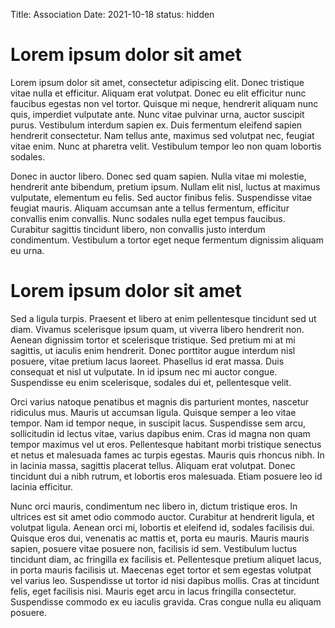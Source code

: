 Title:  Association
Date: 2021-10-18
status: hidden

# Lorem ipsum dolor sit amet

Lorem ipsum dolor sit amet, consectetur adipiscing elit. Donec tristique vitae nulla et efficitur. Aliquam erat volutpat. Donec eu elit efficitur nunc faucibus egestas non vel tortor. Quisque mi neque, hendrerit aliquam nunc quis, imperdiet vulputate ante. Nunc vitae pulvinar urna, auctor suscipit purus. Vestibulum interdum sapien ex. Duis fermentum eleifend sapien hendrerit consectetur. Nam tellus ante, maximus sed volutpat nec, feugiat vitae enim. Nunc at pharetra velit. Vestibulum tempor leo non quam lobortis sodales.

Donec in auctor libero. Donec sed quam sapien. Nulla vitae mi molestie, hendrerit ante bibendum, pretium ipsum. Nullam elit nisl, luctus at maximus vulputate, elementum eu felis. Sed auctor finibus felis. Suspendisse vitae feugiat mauris. Aliquam accumsan ante a tellus fermentum, efficitur convallis enim convallis. Nunc sodales nulla eget tempus faucibus. Curabitur sagittis tincidunt libero, non convallis justo interdum condimentum. Vestibulum a tortor eget neque fermentum dignissim aliquam eu urna.

# Lorem ipsum dolor sit amet

Sed a ligula turpis. Praesent et libero at enim pellentesque tincidunt sed ut diam. Vivamus scelerisque ipsum quam, ut viverra libero hendrerit non. Aenean dignissim tortor et scelerisque tristique. Sed pretium mi at mi sagittis, ut iaculis enim hendrerit. Donec porttitor augue interdum nisl posuere, vitae pretium lacus laoreet. Phasellus id erat massa. Duis consequat et nisl ut vulputate. In id ipsum nec mi auctor congue. Suspendisse eu enim scelerisque, sodales dui et, pellentesque velit.

Orci varius natoque penatibus et magnis dis parturient montes, nascetur ridiculus mus. Mauris ut accumsan ligula. Quisque semper a leo vitae tempor. Nam id tempor neque, in suscipit lacus. Suspendisse sem arcu, sollicitudin id lectus vitae, varius dapibus enim. Cras id magna non quam tempor maximus vel ut eros. Pellentesque habitant morbi tristique senectus et netus et malesuada fames ac turpis egestas. Mauris quis rhoncus nibh. In in lacinia massa, sagittis placerat tellus. Aliquam erat volutpat. Donec tincidunt dui a nibh rutrum, et lobortis eros malesuada. Etiam posuere leo id lacinia efficitur.

Nunc orci mauris, condimentum nec libero in, dictum tristique eros. In ultrices est sit amet odio commodo auctor. Curabitur at hendrerit ligula, et volutpat ligula. Aenean orci mi, lobortis et eleifend id, sodales facilisis dui. Quisque eros dui, venenatis ac mattis et, porta eu mauris. Mauris mauris sapien, posuere vitae posuere non, facilisis id sem. Vestibulum luctus tincidunt diam, ac fringilla ex facilisis et. Pellentesque pretium aliquet lacus, in porta mauris facilisis ut. Maecenas eget tortor et sem egestas volutpat vel varius leo. Suspendisse ut tortor id nisi dapibus mollis. Cras at tincidunt felis, eget facilisis nisi. Mauris eget arcu in lacus fringilla consectetur. Suspendisse commodo ex eu iaculis gravida. Cras congue nulla eu aliquam posuere. 
